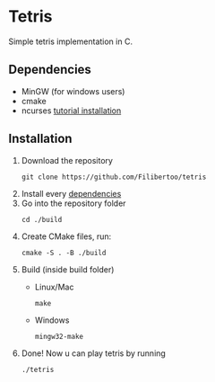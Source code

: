 # Tetris
Simple tetris implementation in C.

## Dependencies
* MinGW (for windows users)
* cmake
* ncurses [tutorial installation](https://e-l.unifi.it/pluginfile.php/805205/mod_resource/content/0/ncurses%20installation%20-%20en.pdf)

## Installation
1. Download the repository
    ```
    git clone https://github.com/Filibertoo/tetris
    ```
2. Install every [dependencies](#dependencies)
3. Go into the repository folder
    ```
    cd ./build
    ```
4. Create CMake files, run:
    ```
    cmake -S . -B ./build
    ```
5. Build (inside build folder)
    * Linux/Mac

        ```
        make
        ```
    * Windows

        ```
        mingw32-make
        ```
6. Done! Now u can play tetris by running 
    ```
    ./tetris
    ```